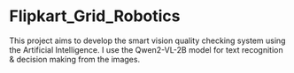 # Flipkart_Grid_Robotics
This project aims to develop the smart vision quality checking system using the Artificial Intelligence. I use the Qwen2-VL-2B model for text recognition &amp; decision making from the images.
